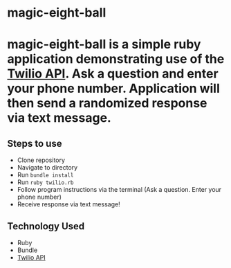 # magic-eight-ball

# magic-eight-ball is a simple ruby application demonstrating use of the [Twilio API](https://www.twilio.com/docs/api). Ask a question and enter your phone number. Application will then send a randomized response via text message.

## Steps to use
  * Clone repository
  * Navigate to directory
  * Run `bundle install`
  * Run `ruby twilio.rb`
  * Follow program instructions via the terminal (Ask a question. Enter your phone number)
  * Receive response via text message!

## Technology Used
  * Ruby
  * Bundle
  * [Twilio API](https://www.twilio.com/docs/api)
